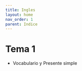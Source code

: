 ```yaml
---
title: Ingles
layout: home
nav_order: 1
parent: Indice
---
```


# Tema 1

- Vocabulario y Presente simple
